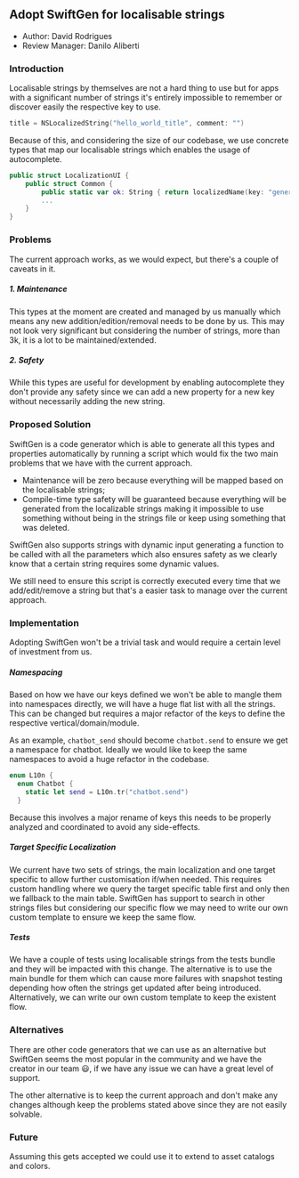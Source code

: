 ## Adopt SwiftGen for localisable strings

* Author: David Rodrigues
* Review Manager: Danilo Aliberti

### Introduction

Localisable strings by themselves are not a hard thing to use but for apps with a significant number of strings it's entirely impossible to remember or discover easily the respective key to use.

```swift
title = NSLocalizedString("hello_world_title", comment: "")
```

Because of this, and considering the size of our codebase, we use concrete types that map our localisable strings which enables the usage of autocomplete.

```swift
public struct LocalizationUI {
    public struct Common {
        public static var ok: String { return localizedName(key: "general_ok") }
        ...
    }
}
```

### Problems

The current approach works, as we would expect, but there's a couple of caveats in it.

##### 1. Maintenance

This types at the moment are created and managed by us manually which means any new addition/edition/removal needs to be done by us. This may not look very significant but considering the number of strings, more than 3k, it is a lot to be maintained/extended.

##### 2. Safety

While this types are useful for development by enabling autocomplete they don't provide any safety since we can add a new property for a new key without necessarily adding the new string.

### Proposed Solution

SwiftGen is a code generator which is able to generate all this types and properties automatically by running a script which would fix the two main problems that we have with the current approach.

- Maintenance will be zero because everything will be mapped based on the localisable strings;
- Compile-time type safety will be guaranteed because everything will be generated from the localizable strings making it impossible to use something without being in the strings file or keep using something that was deleted.

SwiftGen also supports strings with dynamic input generating a function to be called with all the parameters which also ensures safety as we clearly know that a certain string requires some dynamic values.

We still need to ensure this script is correctly executed every time that we add/edit/remove a string but that's a easier task to manage over the current approach.

### Implementation

Adopting SwiftGen won't be a trivial task and would require a certain level of investment from us.

##### Namespacing

Based on how we have our keys defined we won't be able to mangle them into namespaces directly, we will have a huge flat list with all the strings. This can be changed but requires a major refactor of the keys to define the respective vertical/domain/module.

As an example, `chatbot_send` should become `chatbot.send` to ensure we get a namespace for chatbot. Ideally we would like to keep the same namespaces to avoid a huge refactor in the codebase.

```swift
enum L10n {
  enum Chatbot {
    static let send = L10n.tr("chatbot.send")
  }
```

Because this involves a major rename of keys this needs to be properly analyzed and coordinated to avoid any side-effects.

##### Target Specific Localization

We current have two sets of strings, the main localization and one target specific to allow further customisation if/when needed. This requires custom handling where we query the target specific table first and only then we fallback to the main table. SwiftGen has support to search in other strings files but considering our specific flow we may need to write our own custom template to ensure we keep the same flow.

##### Tests

We have a couple of tests using localisable strings from the tests bundle and they will be impacted with this change. The alternative is to use the main bundle for them which can cause more failures with snapshot testing depending how often the strings get updated after being introduced. Alternatively, we can write our own custom template to keep the existent flow.

### Alternatives

There are other code generators that we can use as an alternative but SwiftGen seems the most popular in the community and we have the creator in our team 😃, if we have any issue we can have a great level of support.

The other alternative is to keep the current approach and don't make any changes although keep the problems stated above since they are not easily solvable.

### Future

Assuming this gets accepted we could use it to extend to asset catalogs and colors.